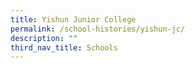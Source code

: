 ```yaml
---
title: Yishun Junior College
permalink: /school-histories/yishun-jc/
description: ""
third_nav_title: Schools
---
```




